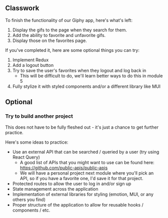 ## Classwork

To finish the functionality of our Giphy app, here's what's left:

1. Display the gifs to the page when they search for them.
2. Add the ability to favorite and unfavorite gifs.
3. Display those on the favorites page.

If you've completed it, here are some optional things you can try:

1. Implement Redux
2. Add a logout button
3. Try to save the user's favorites when they logout and log back in
    - This will be difficult to do, we'll learn better ways to do this in module 5
4. Fully stylize it with styled components and/or a different library like MUI

## Optional
### Try to build another project

This does not have to be fully fleshed out - it's just a chance to get further practice.

Here's some ideas to practice:

- Use an external API that can be searched / queried by a user (try using React Query)
  - A good list of APIs that you might want to use can be found here: https://github.com/public-apis/public-apis
  - We will have a personal project next module where you'll pick an API, so if you have a favorite one, I'd save it for that project.
- Protected routes to allow the user to log in and/or sign up
- State management across the application
- Implementation of external libraries for styling (emotion, MUI, or any others you find)
- Proper structure of the application to allow for reusable hooks / components / etc.